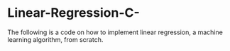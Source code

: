 # Linear-Regression-C-
The following is a code on how to implement linear regression, a machine learning algorithm, from scratch.
